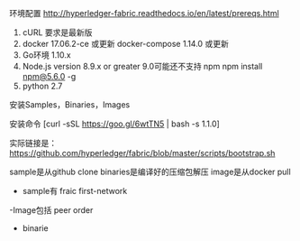 ﻿
环境配置 http://hyperledger-fabric.readthedocs.io/en/latest/prereqs.html

1. cURL 要求是最新版
2. docker   17.06.2-ce 或更新
   docker-compose 1.14.0 或更新
3. Go环境    1.10.x
4. Node.js version 8.9.x or greater 9.0可能还不支持
npm npm install npm@5.6.0 -g
5. python 2.7 


安装Samples，Binaries，Images


安装命令
[curl -sSL https://goo.gl/6wtTN5 | bash -s 1.1.0]

实际链接是：https://github.com/hyperledger/fabric/blob/master/scripts/bootstrap.sh


sample是从github clone
binaries是编译好的压缩包解压
image是从docker pull



- sample有
fraic
first-network

-Image包括
peer
order

- binarie